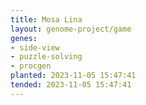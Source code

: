 ```yaml
---
title: Mosa Lina
layout: genome-project/game
genes:
- side-view
- puzzle-solving
- procgen
planted: 2023-11-05 15:47:41
tended: 2023-11-05 15:47:41
---
```


